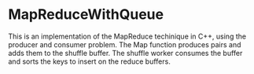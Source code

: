 # MapReduceWithQueue

This is an implementation of the MapReduce techinique in C++, using the producer and consumer problem.
The Map function produces pairs and adds them to the shuffle buffer. The shuffle worker consumes the buffer and sorts the keys to insert on the reduce buffers.
